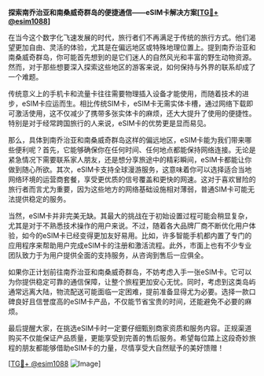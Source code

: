 **探索南乔治亚和南桑威奇群岛的便捷通信——eSIM卡解决方案[[TG💪+ @esim1088](https://t.me/s/esim1088)]**

在当今这个数字化飞速发展的时代，旅行者们不再满足于传统的旅行方式。他们渴望更加自由、灵活的体验，尤其是在偏远地区或特殊地理位置上。提到南乔治亚和南桑威奇群岛，你可能首先想到的是它们迷人的自然风光和丰富的野生动物资源。然而，对于那些想要深入探索这些地区的游客来说，如何保持与外界的联系却成了一个难题。

传统意义上的手机卡和流量卡往往需要物理插入设备才能使用，而随着技术的进步，eSIM卡应运而生。相比传统SIM卡，eSIM卡无需实体卡槽，通过网络下载即可激活使用，这不仅减少了携带多张实体卡的麻烦，还大大提升了使用的便捷性。特别是对于经常跨国旅行的人来说，eSIM卡的优势更是显而易见。

那么，具体到南乔治亚和南桑威奇群岛这样的偏远地区，eSIM卡能为我们带来哪些便利呢？首先，它能够确保你在任何时间、任何地点都能保持网络连接。无论是紧急情况下需要联系家人朋友，还是想分享旅途中的精彩瞬间，eSIM卡都能让你做到随心所欲。其次，eSIM卡支持全球漫游服务，这意味着你可以选择适合当地网络环境的运营商套餐，享受更优质的信号覆盖和更快的网速。这对于喜欢冒险的旅行者而言尤为重要，因为这些地方的网络基础设施相对薄弱，普通SIM卡可能无法提供稳定的服务。

当然，eSIM卡并非完美无缺。其最大的挑战在于初始设置过程可能会稍显复杂，尤其是对于不熟悉技术操作的用户来说。不过，随着各大品牌厂商不断优化用户体验，如今的eSIM卡已经变得更加友好易用。比如，许多智能手机都内置了专门的应用程序来帮助用户完成eSIM卡的注册和激活流程。此外，市面上也有不少专业团队致力于为用户提供全面的支持服务，从咨询到售后一应俱全。

如果你正计划前往南乔治亚和南桑威奇群岛，不妨考虑入手一张eSIM卡。它可以为你提供稳定可靠的通信保障，让整个旅程更加安心无忧。同时，考虑到这类岛屿通常远离大陆，物流配送可能面临一定困难，提前准备显得尤为必要。选择一款口碑良好且信誉度高的eSIM卡产品，不仅能节省宝贵的时间，还能避免不必要的麻烦。

最后提醒大家，在挑选eSIM卡时一定要仔细甄别商家资质和服务内容。正规渠道购买不仅能保证产品质量，更能享受到完善的售后服务。希望每位踏上这段奇妙旅程的朋友都能够借助eSIM卡的力量，尽情享受大自然赋予的美好馈赠！

[[TG💪+ @esim1088](https://t.me/s/esim1088) ![Image](https://i.postimg.cc/4NQfJmqS/Snipaste-2025-05-13-00-14-12.png)]